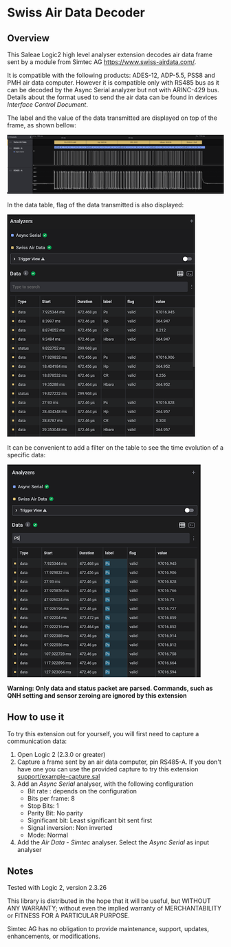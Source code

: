 
  # Swiss Air Data Decoder
  
## Overview

This Saleae Logic2 high level analyser extension decodes air data frame sent by a module from Simtec AG <https://www.swiss-airdata.com/>. 

It is compatible with the following products: ADES-12, ADP-5.5, PSS8 and PMH air data computer. However it is compatible only with RS485 bus as it can be decoded by the Async Serial analyzer but not with ARINC-429 bus. Details about the format used to send the air data can be found in devices *Interface Control Document*.

The label and the value of the data transmitted are displayed on top of the frame, as shown bellow:

![frame_image](support/frame-parser.png)

In the data table, flag of the data transmitted is also displayed:

![table_full](support/table-all-data.png)

It can be convenient to add a filter on the table to see the time evolution of a specific data:

![table_filter](support/table-filter.png)

**Warning: Only data and status packet are parsed. Commands, such as QNH setting and sensor zeroing are ignored by this extension** 

 ## How to use it

To try this extension out for yourself, you will first need to capture a communication data:

 1. Open Logic 2 (2.3.0 or greater)
 1. Capture a frame sent by an air data computer, pin RS485-A. If you don't have one you can use the provided capture to try this extension [support/example-capture.sal](support/example-capture.sal)
 1. Add an *Async Serial* analyser, with the following configuration
    - Bit rate : depends on the configuration
    - Bits per frame: 8
    - Stop Bits: 1
    - Parity Bit: No parity
    - Significant bit: Least significant bit sent first
    - Signal inversion: Non inverted
    - Mode: Normal
 1. Add the *Air Data - Simtec*  analyser. Select the *Async Serial* as input analyser

 ## Notes

Tested with Logic 2, version 2.3.26

This library is distributed in the hope that it will be useful, but WITHOUT ANY WARRANTY; without
even the implied warranty of MERCHANTABILITY or FITNESS FOR A PARTICULAR PURPOSE.

Simtec AG has no obligation to provide maintenance, support,  updates, enhancements, or modifications.